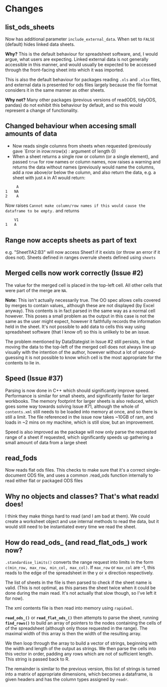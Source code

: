 # Changes

## list_ods_sheets

Now has additional parameter `include_external_data`. When set to `FALSE` (default) hides linked data sheets.

**Why?** This is the default behaviour for spreadsheet software, and, I would argue, what users are expecting.
Linked external data is not generally accessible in this manner, and would usually be expected to be accessed
through the front-facing sheet into which it was imported. 

This is also the default behaviour for packages reading `.xls` and `.xlsx` files, and external data is presented
for ods files largely because the file format considers it in the same manner as other sheets.

**Why not?** Many other packages (previous versions of readODS, tidyODS, pandas) do not exhibit this behaviour
by default, and so this would represent a change of functionality.

## Changed behaviour when accesing small amounts of data

- Now reads single columns from sheets when requested (previously gave `Error in irow:nrow(x) : argument of length 0)
- When a sheet returns a single row or column (or a single element), and passed `true` for row names or column names, now raises a warning and returns the data without names (previously would name the columns, add a row above/or below the column, and also return the data, e.g. a sheet with just `A` in A1 would return: 

``` bash
     A
1   NA
2    A
```

Now raises `Cannot make column/row names if this would cause the dataframe to be empty.` and returns

``` bash
    V1
1   A
```

## Range now accepts sheets as part of text

e.g. "Sheet1!A2:B3" will now access Sheet1 if it exists (or throw an error if it does not). Sheets defined in ranges overrule sheets defined using `sheets`

## Merged cells now work correctly (Issue #2)

The value for the merged cell is placed in the top-left cell. All other cells that were part of the merge are `NA`. 

**Note:** This isn't actually necessarily true. The OO spec allows cells covered by merges to contain values,, although these are not displayed (by Excel anyway). This contents is in fact parsed in the same way as a normal cell however. This poses a small problem as the output in this case is not the same as the user might expect, however it faithfully records the information held in the sheet. It's not possible to add data to cells this way using spreadsheet software (that I know of) so this is unlikely to be an issue.

The problem mentioned by DataStategist in Issue #2 still persists, in that moving the data to the top-left of the merged cell does not always line up visually with the intention of the author, however without a lot of second-guessing it is not possible to know which cell is the most appropriate for the contents to lie in. 


## Speed (Issue #37)

Parsing is now done in C++ which should significantly improve speed. Performance is similar for small sheets, and significantly faster for larger workbooks. The memory footprint for larger sheets is also reduced, which goes some way towards solving Issue #71, although the whole of `contents.xml` still needs to be loaded into memory at once, and so there is still a limit. The file referenced in the issue now takes ~10GB of ram, and loads in ~2 mins on my machine, which is still slow, but an improvement. 

Speed is also improved as the package will now only parse the requested range of a sheet if requested, which significantly speeds up gathering a small amount of data from a large sheet

## read_fods

Now reads flat ods files. This checks to make sure that it's a correct single-document ODS file, and uses a common .read_ods function internally to read either flat or packaged ODS files

## Why no objects and classes? That's what readxl does!

I think they make things hard to read (and I am bad at them). We could create a worksheet object and use internal methods to read the data, 
but it would still need to be instantiated every time we read the sheet. 

## How do read_ods_ (and read_flat_ods_) work now?
 
`.standardise_limits()` converts the range request into limits in the form `c(min_row, max_row, min_col, max_col)`. If `max_row` or `max_col` are -1, this reads to the edge of the spreadsheet in the y or x direction respectively.

The list of sheets in the file is then parsed to check if the sheet name is valid.
(This is not optimal, as this parses the sheet twice when it could be done during the main read. It's not actually that slow though, so I've left it for now).

The xml contents file is then read into memory using `rapidxml`.

**`read_ods_()`** or **`read_flat_ods_()`** then attempts to parse the sheet, running **`find_rows()`** to build an array of pointers to the nodes containing the cells of of the spreadsheet (although only those requested in the range). The maximal width of this array is then the width of the resulting array. 

We then loop through the array to build a vector of strings, beginning with the width and length of the output as strings. We then parse the cells into this vector in order, padding any rows which are not of sufficient length. This string is passed back to R.

The remainder is similar to the previous version, this list of strings is turned into a matrix of appropriate dimensions, which becomes a dataframe, is given headers and has the column types assigned by `readr`.